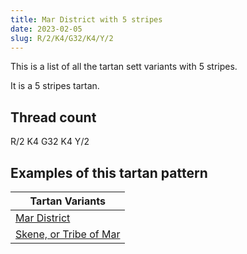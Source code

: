 ```yaml
---
title: Mar District with 5 stripes
date: 2023-02-05
slug: R/2/K4/G32/K4/Y/2
---
```

This is a list of all the tartan sett variants with 5 stripes.

It is a 5 stripes tartan.


## Thread count
R/2 K4 G32 K4 Y/2

## Examples of this tartan pattern

| Tartan Variants |
|---------------|
| [Mar District](/variants/r/2/k4/g32/k4/y/2-g004c00-k000000-rc80000-yffc800)||
| [Skene, or Tribe of Mar](/variants/r/2/k4/g32/k4/y/2-g008000-k000000-rc00000-yf0c000)||
